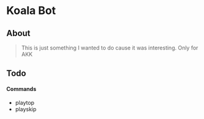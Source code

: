 # Koala Bot

## About

> This is just something I wanted to do cause it was interesting.
> Only for AKK

## Todo

#### Commands

- playtop
- playskip
